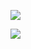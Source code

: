 ![](https://github-readme-stats.vercel.app/api?username=JoshMann15&show_icons=true&count_private=true)

![](https://github-readme-stats.vercel.app/api/top-langs/?username=JoshMann15&layout=compact)
